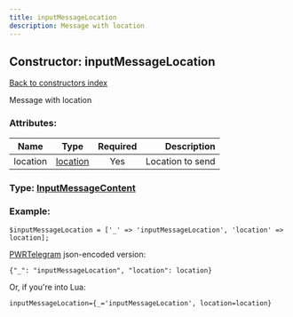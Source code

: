 ```yaml
---
title: inputMessageLocation
description: Message with location
---
```

## Constructor: inputMessageLocation  
[Back to constructors index](index.md)



Message with location

### Attributes:

| Name     |    Type       | Required | Description |
|----------|:-------------:|:--------:|------------:|
|location|[location](../types/location.md) | Yes|Location to send|



### Type: [InputMessageContent](../types/InputMessageContent.md)


### Example:

```
$inputMessageLocation = ['_' => 'inputMessageLocation', 'location' => location];
```  

[PWRTelegram](https://pwrtelegram.xyz) json-encoded version:

```
{"_": "inputMessageLocation", "location": location}
```


Or, if you're into Lua:  


```
inputMessageLocation={_='inputMessageLocation', location=location}

```


